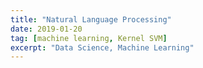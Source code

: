 ```yaml
---
title: "Natural Language Processing"
date: 2019-01-20
tag: [machine learning, Kernel SVM]
excerpt: "Data Science, Machine Learning"
---
```

